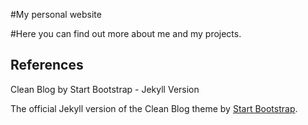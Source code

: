 #My personal website

#Here you can find out more about me and my projects.




## References
Clean Blog by Start Bootstrap - Jekyll Version

The official Jekyll version of the Clean Blog theme by [Start Bootstrap](http://startbootstrap.com/).
